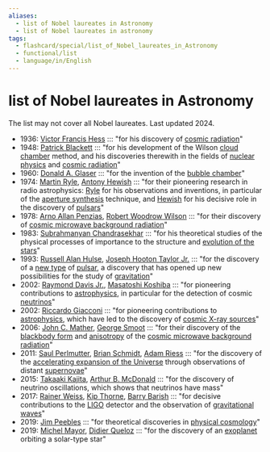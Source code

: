 ```yaml
---
aliases:
  - list of Nobel laureates in Astronomy
  - list of Nobel laureates in astronomy
tags:
  - flashcard/special/list_of_Nobel_laureates_in_Astronomy
  - functional/list
  - language/in/English
---
```


# list of Nobel laureates in Astronomy

The list may not cover all Nobel laureates. Last updated 2024.

- 1936: [Victor Francis Hess](../general/Victor%20Francis%20Hess.md) ::: "for his discovery of [cosmic radiation](../general/cosmic%20ray.md)" <!--SR:!2024-07-29,15,250!2024-07-26,12,250-->
- 1948: [Patrick Blackett](../general/Patrick%20Blackett.md) ::: "for his development of the Wilson [cloud chamber](../general/cloud%20chamber.md) method, and his discoveries therewith in the fields of [nuclear physics](../general/nuclear%20physics.md) and [cosmic radiation](../general/cosmic%20ray.md)" <!--SR:!2024-07-24,10,230!2024-07-26,19,250-->
- 1960: [Donald A. Glaser](../general/Donald%20A.%20Glaser.md) ::: "for the invention of the [bubble chamber](../general/bubble%20chamber.md)" <!--SR:!2024-08-08,28,270!2024-07-23,2,190-->
- 1974: [Martin Ryle](../general/Martin%20Ryle.md), [Antony Hewish](../general/Antony%20Hewish.md) ::: "for their pioneering research in radio astrophysics: [Ryle](../general/Martin%20Ryle.md) for his observations and inventions, in particular of the [aperture synthesis](../general/aperture%20synthesis.md) technique, and [Hewish](../general/Antony%20Hewish.md) for his decisive role in the discovery of [pulsars](../general/pulsar.md)" <!--SR:!2024-08-04,26,250!2024-07-30,9,210-->
- 1978: [Arno Allan Penzias](../general/Arno%20Allan%20Penzias.md), [Robert Woodrow Wilson](../general/Robert%20Woodrow%20Wilson.md) ::: "for their discovery of [cosmic microwave background radiation](../general/cosmic%20microwave%20background.md)" <!--SR:!2024-07-30,22,250!2024-07-27,20,250-->
- 1983: [Subrahmanyan Chandrasekhar](../general/Subrahmanyan%20Chandrasekhar.md) ::: "for his theoretical studies of the physical processes of importance to the structure and [evolution of the stars](../general/stellar%20evolution.md)" <!--SR:!2024-08-01,17,230!2024-07-29,22,250-->
- 1993: [Russell Alan Hulse](../general/Russell%20Alan%20Hulse.md), [Joseph Hooton Taylor Jr.](../general/Joseph%20Hooton%20Taylor%20Jr..md) ::: "for the discovery of a [new type](../general/Hulse–Taylor%20pulsar.md) of [pulsar](../general/pulsar.md), a discovery that has opened up new possibilities for the study of [gravitation](../general/gravitational%20wave.md)" <!--SR:!2024-07-29,21,250!2024-07-29,8,210-->
- 2002: [Raymond Davis Jr.](../general/Raymond%20Davis%20Jr..md), [Masatoshi Koshiba](../general/Masatoshi%20Koshiba.md) ::: "for pioneering contributions to [astrophysics](../general/astrophysics.md), in particular for the detection of cosmic [neutrinos](../general/neutrino.md)" <!--SR:!2024-07-28,7,170!2024-08-03,13,210-->
- 2002: [Riccardo Giacconi](../general/Riccardo%20Giacconi.md) ::: "for pioneering contributions to [astrophysics](../general/astrophysics.md), which have led to the discovery of [cosmic X-ray sources](../general/X-ray%20astronomy.md)" <!--SR:!2024-08-09,19,210!2024-07-31,20,230-->
- 2006: [John C. Mather](../general/John%20C.%20Mather.md), [George Smoot](../general/George%20Smoot.md) ::: "for their discovery of the [blackbody form](../general/black%20body.md) and [anisotropy](../general/anisotropy.md) of the [cosmic microwave background radiation](../general/cosmic%20microwave%20background.md)" <!--SR:!2024-07-26,19,250!2024-08-05,15,210-->
- 2011: [Saul Perlmutter](../general/Saul%20Perlmutter.md), [Brian Schmidt](../general/Brian%20Schmidt.md), [Adam Riess](../general/Adam%20Riess.md) ::: "for the discovery of the [accelerating expansion of the Universe](../general/accelerating%20expansion%20of%20the%20universe.md) through observations of distant [supernovae](../general/supernova.md)" <!--SR:!2024-07-25,4,190!2024-08-10,20,230-->
- 2015: [Takaaki Kajita](../general/Takaaki%20Kajita.md), [Arthur B. McDonald](../general/Arthur%20B.%20McDonald.md) ::: "for the discovery of neutrino oscillations, which shows that neutrinos have mass" <!--SR:!2024-07-23,2,234!2024-07-24,2,214-->
- 2017: [Rainer Weiss](../general/Rainer%20Weiss.md), [Kip Thorne](../general/Kip%20Thorne.md), [Barry Barish](../general/Barry%20Barish.md) ::: "for decisive contributions to the [LIGO](../general/LIGO.md) detector and the observation of [gravitational waves](../general/gravitational%20wave.md)" <!--SR:!2024-08-05,22,230!2024-07-29,22,250-->
- 2019: [Jim Peebles](../general/Jim%20Peebles.md) ::: "for theoretical discoveries in [physical cosmology](../general/physical%20cosmology.md)" <!--SR:!2024-08-02,11,230!2024-09-01,42,250-->
- 2019: [Michel Mayor](../general/Michel%20Mayor.md), [Didier Queloz](../general/Didier%20Queloz.md) ::: "for the discovery of an [exoplanet](../general/exoplanet.md) orbiting a solar-type star" <!--SR:!2024-07-31,16,230!2024-07-28,7,190-->
